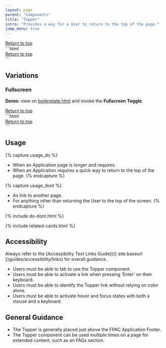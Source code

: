 ```yaml
---
layout: page
parent: "Components"
title: "Topper"
intro: "Provides a way for a User to return to the top of the page."
jump_menu: true
---
```


<div class="ds-preview">
  <div class="fsa-topper">
    <div class="fsa-topper__bd">
      <a class="fsa-topper__link" href="#main-content">Return to top</a>
    </div>
  </div>
</div>
```html
<div class="fsa-topper">
  <div class="fsa-topper__bd">
    <a class="fsa-topper__link" href="#main-content">Return to top</a>
  </div>
</div>
```

## Variations

### Fullscreen

<div class="fsa-alert fsa-alert--info fsa-alert--no-icon">
  <div class="fsa-alert__body">
    <p class="fsa-alert__text"><strong>Demo:</strong> view on <a href="https://usda-fsa.github.io/fsa-style/boilerplate.html">boilerplate.html</a> and invoke the <strong>Fullscreen Toggle</strong>.</p>
  </div>
</div>

<div class="ds-preview">
  <div class="fsa-topper fsa-topper--fullscreen">
    <div class="fsa-topper__bd">
      <a class="fsa-topper__link" href="#main-content">Return to top</a>
    </div>
  </div>
</div>
```html
<div class="fsa-topper fsa-topper--fullscreen">
  <div class="fsa-topper__bd">
    <a class="fsa-topper__link" href="#main-content">Return to top</a>
  </div>
</div>
```

## Usage

{% capture usage_do %}
* When an Application page is longer and requires.
* When an Application requires a quick way to return to the top of the page.
{% endcapture %}

{% capture usage_dont %}
* As link to another page.
* For anything other than returning the User to the top of the screen.
{% endcapture %}

{% include do-dont.html %}

{% include related-cards.html %}

## Accessibility

Always refer to the [Accessibility Text Links Guide]({{ site.baseurl }}guides/accessibility/links) for overall guidance.

* Users must be able to tab to use the Topper component.
* Users must be able to activate a link when pressing ‘Enter’ on their keyboard.
* Users must be able to identify the Topper link without relying on color alone.
* Users must be able to activate hover and focus states with both a mouse and a keyboard.

## General Guidance

* The Topper is generally placed just above the FPAC Application Footer.
* The Topper component can be used multiple times on a page for extended content, such as an FAQs section.
